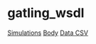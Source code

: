 # gatling_wsdl
[Simulations](https://github.com/ankcrimson/gatling_wsdl/tree/master/simulations/wsdltest)
[Body](https://github.com/ankcrimson/gatling_wsdl/blob/master/bodies/currencyConv.xml)
[Data CSV](https://github.com/ankcrimson/gatling_wsdl/blob/master/data/currency.csv)